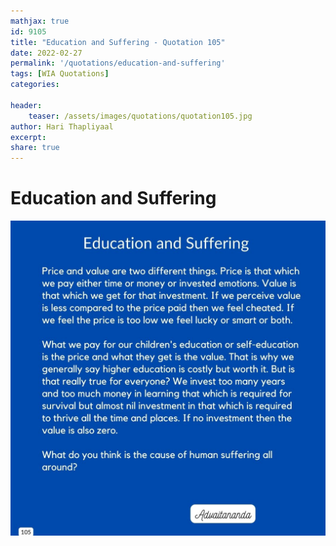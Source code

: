 ```yaml
---
mathjax: true
id: 9105
title: "Education and Suffering - Quotation 105"
date: 2022-02-27
permalink: '/quotations/education-and-suffering'
tags: [WIA Quotations] 
categories: 

header:
    teaser: /assets/images/quotations/quotation105.jpg
author: Hari Thapliyaal 
excerpt:
share: true 
---
```


# Education and Suffering

![Education and Suffering](/assets/images/quotations/quotation105.jpg)
